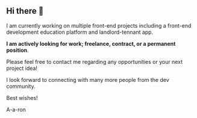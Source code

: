 ## Hi there 👋

I am currently working on multiple front-end projects including a front-end development education platform and landlord-tennant app.

**I am actively looking for work; freelance, contract, or a permanent position**.

Please feel free to contact me regarding any opportunities or your next project idea!

I look forward to connecting with many more people from the dev community.

Best wishes!

A-a-ron
